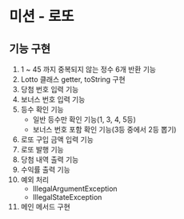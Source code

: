 # 미션 - 로또

## 기능 구현

1. 1 ~ 45 까지 중복되지 않는 정수 6개 반환 기능
2. Lotto 클래스 getter, toString 구현
3. 당첨 번호 입력 기능
4. 보너스 번호 입력 기능
5. 등수 확인 기능
   * 일반 등수만 확인 기능(1, 3, 4, 5등)
   * 보너스 번호 포함 확인 기능(3등 중에서 2등 뽑기)
6. 로또 구입 금액 입력 기능
7. 로또 발행 기능
8. 당첨 내역 출력 기능
9. 수익률 출력 기능
10. 예외 처리
    * IllegalArgumentException
    * IllegalStateException
11. 메인 메서드 구현
